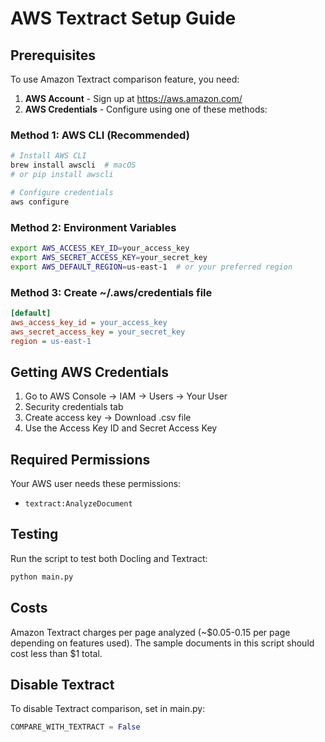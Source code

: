 # AWS Textract Setup Guide

## Prerequisites
To use Amazon Textract comparison feature, you need:

1. **AWS Account** - Sign up at https://aws.amazon.com/
2. **AWS Credentials** - Configure using one of these methods:

### Method 1: AWS CLI (Recommended)
```bash
# Install AWS CLI
brew install awscli  # macOS
# or pip install awscli

# Configure credentials
aws configure
```

### Method 2: Environment Variables
```bash
export AWS_ACCESS_KEY_ID=your_access_key
export AWS_SECRET_ACCESS_KEY=your_secret_key
export AWS_DEFAULT_REGION=us-east-1  # or your preferred region
```

### Method 3: Create ~/.aws/credentials file
```ini
[default]
aws_access_key_id = your_access_key
aws_secret_access_key = your_secret_key
region = us-east-1
```

## Getting AWS Credentials
1. Go to AWS Console → IAM → Users → Your User
2. Security credentials tab
3. Create access key → Download .csv file
4. Use the Access Key ID and Secret Access Key

## Required Permissions
Your AWS user needs these permissions:
- `textract:AnalyzeDocument`

## Testing
Run the script to test both Docling and Textract:
```bash
python main.py
```

## Costs
Amazon Textract charges per page analyzed (~$0.05-0.15 per page depending on features used).
The sample documents in this script should cost less than $1 total.

## Disable Textract
To disable Textract comparison, set in main.py:
```python
COMPARE_WITH_TEXTRACT = False
``` 